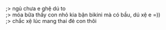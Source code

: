 ;> ngủ chưa e ghệ dú to<br>
;> móa bữa thấy con nhỏ kia bận bikini mà có bầu, dú xệ e =))<br>
;> chắc xệ lúc mang thai đẻ con thôi
